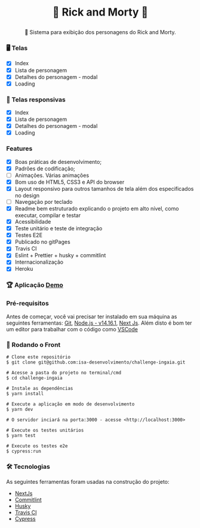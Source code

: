<h1 align="center">

👾  Rick and Morty 👾
</h1>
<p align="center">🚀  Sistema para exibição  dos personagens do Rick and Morty.
</p>

### :desktop_computer:  Telas 

- [x]  Index
- [x]  Lista de personagem
- [x]  Detalhes do personagem - modal
- [x]  Loading

### :iphone: Telas responsivas 

- [x]  Index
- [x]  Lista de personagem
- [x]  Detalhes do personagem - modal
- [x]  Loading

### Features

- [x]  Boas práticas de desenvolvimento;
- [x]  Padrões de codificação;
- [ ]  Animações. Várias animações
- [x]  Bom uso de HTML5, CSS3 e API do browser
- [x]  Layout responsivo para outros tamanhos de tela além dos especificados no design
- [ ]  Navegação por teclado
- [x]  Readme bem estruturado explicando o projeto em alto nível, como executar, compilar e testar
- [x]  Acessibilidade
- [x]  Teste unitário e teste de integração
- [x]  Testes E2E
- [x]  Publicado no gitPages
- [x]  Travis CI
- [x]  Eslint + Prettier + husky + commitlint
- [x]  Internacionalização
- [x]  Heroku

### 🏆 Aplicação [Demo](https://challengeingaia.herokuapp.com/)

### Pré-requisitos

Antes de começar, você vai precisar ter instalado em sua máquina as seguintes ferramentas:
[Git](https://git-scm.com/), [Node.js - v14.16.1](https://nodejs.org/en/), [Next Js](https://nextjs.org/).
Além disto é bom ter um editor para trabalhar com o código como [VSCode](https://code.visualstudio.com/)

### 🎲 Rodando o Front

```
# Clone este repositório
$ git clone git@github.com:isa-desenvolvimento/challenge-ingaia.git

# Acesse a pasta do projeto no terminal/cmd
$ cd challenge-ingaia

# Instale as dependências 
$ yarn install

# Execute a aplicação em modo de desenvolvimento
$ yarn dev

# O servidor inciará na porta:3000 - acesse <http://localhost:3000>

# Execute os testes unitários
$ yarn test

# Execute os testes e2e 
$ cypress:run

```

### 🛠 Tecnologias

As seguintes ferramentas foram usadas na construção do projeto:

- [NextJs](https://nextjs.org/)
- [Commitlint](https://commitlint.js.org/)
- [Husky](https://www.husky.com.br/)
- [Travis CI](https://travis-ci.com/)
- [Cypress](https://docs.cypress.io/guides/overview/why-cypress)
